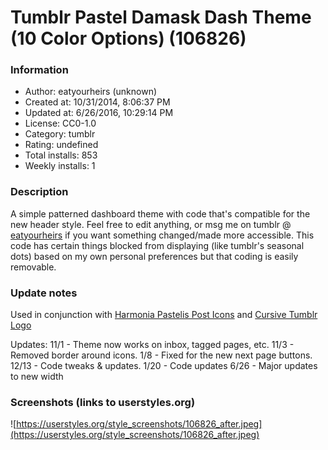 # Tumblr Pastel Damask Dash Theme (10 Color Options) (106826)

### Information
- Author: eatyourheirs (unknown)
- Created at: 10/31/2014, 8:06:37 PM
- Updated at: 6/26/2016, 10:29:14 PM
- License: CC0-1.0
- Category: tumblr
- Rating: undefined
- Total installs: 853
- Weekly installs: 1


### Description
A simple patterned dashboard theme with code that's compatible for the new header style. Feel free to edit anything, or msg me on tumblr @ <a href="www.eatyourheirs.tumblr.com/ask">eatyourheirs</a> if you want something changed/made more accessible. This code has certain things blocked from displaying (like tumblr's seasonal dots) based on my own personal preferences but that coding is easily removable.

### Update notes
Used in conjunction with <a href="https://userstyles.org/styles/88963/harmonia-pastelis-tumblr-post-icons">Harmonia Pastelis Post Icons</a> and <a href="https://userstyles.org/styles/90451/cursive-logo-tumblr-logo">Cursive Tumblr Logo</a>

Updates:
11/1 - Theme now works on inbox, tagged pages, etc. 
11/3 - Removed border around icons.
1/8 - Fixed for the new next page buttons.
12/13 - Code tweaks & updates.
1/20 - Code updates
6/26 - Major updates to new width

### Screenshots (links to userstyles.org)
![https://userstyles.org/style_screenshots/106826_after.jpeg](https://userstyles.org/style_screenshots/106826_after.jpeg)


